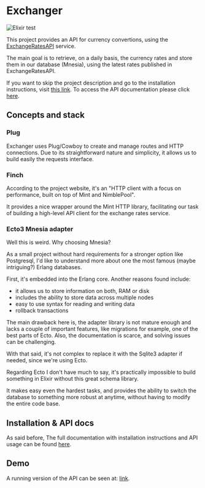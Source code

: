 # Exchanger

![Elixir test](https://github.com/toms099/exchanger_api/actions/workflows/elixir.yml/badge.svg)

This project provides an API for currency convertions, using the [ExchangeRatesAPI](https://exchangeratesapi.io/) service.

The main goal is to retrieve, on a daily basis, the currency rates and store them in our database (Mnesia),
using the latest rates published in ExchangeRatesAPI.

If you want to skip the project description and go to the installation instructions, visit [this link](http://macroheap.com:4007/readme.html#content). To access the API documentation please click [here](http://macroheap.com:4007/api.html).

## Concepts and stack

### Plug
Exchanger uses Plug/Cowboy to create and manage routes and HTTP connections. Due to its straightforward nature and simplicity, it allows us to build easily the requests interface.

### Finch
According to the project website, it's an "HTTP client with a focus on performance, built on top of Mint and NimblePool".

It provides a nice wrapper around the Mint HTTP library, facilitating our task of building a high-level API client for the exchange rates service.

### Ecto3 Mnesia adapter
Well this is weird. Why choosing Mnesia?

As a small project without hard requirements for a stronger option like Postgresql, I'd like to understand more about one the most famous (maybe intriguing?) Erlang databases.

First, it's embedded into the Erlang core. Another reasons found include:

* it allows us to store information on both, RAM or disk
* includes the ability to store data across multiple nodes
* easy to use syntax for reading and writing data
* rollback transactions

The main drawback here is, the adapter library is not mature enough and lacks a couple of important features, like migrations for example, one of the best parts of Ecto. Also, the documentation is scarce, and solving issues can be challenging.

With that said, it's not complex to replace it with the Sqlite3 adapter if needed, since we're using Ecto.

Regarding Ecto I don't have much to say, it's practically impossible to build something in Elixir without this great schema library.

It makes easy even the hardest tasks, and provides the ability to switch the database to something more robust at anytime, without having to modify the entire code base.

## Installation & API docs

As said before, The full documentation with installation instructions and API usage can be found [here](http://macroheap.com:4007/readme.html#content).

## Demo

A running version of the API can be seen at: [link](http://macroheap.com:4007/api/conversions).
